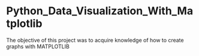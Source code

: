 # Python_Data_Visualization_With_Matplotlib
 The objective of this project was to acquire knowledge of how to create graphs with MATPLOTLIB
